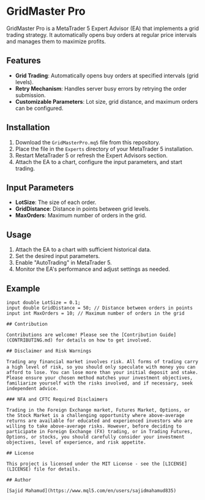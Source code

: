 # GridMaster Pro

GridMaster Pro is a MetaTrader 5 Expert Advisor (EA) that implements a grid trading strategy. It automatically opens buy orders at regular price intervals and manages them to maximize profits.

## Features

- **Grid Trading**: Automatically opens buy orders at specified intervals (grid levels).
- **Retry Mechanism**: Handles server busy errors by retrying the order submission.
- **Customizable Parameters**: Lot size, grid distance, and maximum orders can be configured.

## Installation

1. Download the `GridMasterPro.mq5` file from this repository.
2. Place the file in the `Experts` directory of your MetaTrader 5 installation.
3. Restart MetaTrader 5 or refresh the Expert Advisors section.
4. Attach the EA to a chart, configure the input parameters, and start trading.

## Input Parameters

- **LotSize**: The size of each order.
- **GridDistance**: Distance in points between grid levels.
- **MaxOrders**: Maximum number of orders in the grid.

## Usage

1. Attach the EA to a chart with sufficient historical data.
2. Set the desired input parameters.
3. Enable "AutoTrading" in MetaTrader 5.
4. Monitor the EA's performance and adjust settings as needed.

## Example

```mql5
input double LotSize = 0.1;
input double GridDistance = 50; // Distance between orders in points
input int MaxOrders = 10; // Maximum number of orders in the grid

## Contribution

Contributions are welcome! Please see the [Contribution Guide](CONTRIBUTING.md) for details on how to get involved.

## Disclaimer and Risk Warnings

Trading any financial market involves risk. All forms of trading carry a high level of risk, so you should only speculate with money you can afford to lose. You can lose more than your initial deposit and stake. Please ensure your chosen method matches your investment objectives, familiarize yourself with the risks involved, and if necessary, seek independent advice.

### NFA and CFTC Required Disclaimers

Trading in the Foreign Exchange market, Futures Market, Options, or the Stock Market is a challenging opportunity where above-average returns are available for educated and experienced investors who are willing to take above-average risks. However, before deciding to participate in Foreign Exchange (FX) trading, or in Trading Futures, Options, or stocks, you should carefully consider your investment objectives, level of experience, and risk appetite.

## License

This project is licensed under the MIT License - see the [LICENSE](LICENSE) file for details.

## Author

[Sajid Mahamud](https://www.mql5.com/en/users/sajidmahamud835)